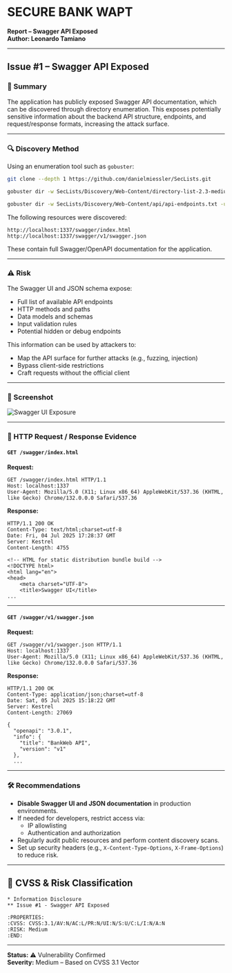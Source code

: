 
# SECURE BANK WAPT  
**Report – Swagger API Exposed**  
**Author: Leonardo Tamiano**

---

## Issue #1 – Swagger API Exposed

### 📝 Summary
The application has publicly exposed Swagger API documentation, which can be discovered through directory enumeration. This exposes potentially sensitive information about the backend API structure, endpoints, and request/response formats, increasing the attack surface.

---

### 🔍 Discovery Method

Using an enumeration tool such as `gobuster`:

```bash
git clone --depth 1 https://github.com/danielmiessler/SecLists.git

gobuster dir -w SecLists/Discovery/Web-Content/directory-list-2.3-medium.txt -u http://localhost:1337

gobuster dir -w SecLists/Discovery/Web-Content/api/api-endpoints.txt -u http://localhost:1337
```

The following resources were discovered:

```
http://localhost:1337/swagger/index.html
http://localhost:1337/swagger/v1/swagger.json
```

These contain full Swagger/OpenAPI documentation for the application.

---

### ⚠️ Risk

The Swagger UI and JSON schema expose:

- Full list of available API endpoints
- HTTP methods and paths
- Data models and schemas
- Input validation rules
- Potential hidden or debug endpoints

This information can be used by attackers to:

- Map the API surface for further attacks (e.g., fuzzing, injection)
- Bypass client-side restrictions
- Craft requests without the official client

---

### 📸 Screenshot  
![Swagger UI Exposure](../evidence/info-disclosure-1-swagger.png)

---

### 🔎 HTTP Request / Response Evidence

#### `GET /swagger/index.html`

**Request:**
```
GET /swagger/index.html HTTP/1.1
Host: localhost:1337
User-Agent: Mozilla/5.0 (X11; Linux x86_64) AppleWebKit/537.36 (KHTML, like Gecko) Chrome/132.0.0.0 Safari/537.36
```

**Response:**
```
HTTP/1.1 200 OK
Content-Type: text/html;charset=utf-8
Date: Fri, 04 Jul 2025 17:28:37 GMT
Server: Kestrel
Content-Length: 4755

<!-- HTML for static distribution bundle build -->
<!DOCTYPE html>
<html lang="en">
<head>
    <meta charset="UTF-8">
    <title>Swagger UI</title>
...
```

---

#### `GET /swagger/v1/swagger.json`

**Request:**
```
GET /swagger/v1/swagger.json HTTP/1.1
Host: localhost:1337
User-Agent: Mozilla/5.0 (X11; Linux x86_64) AppleWebKit/537.36 (KHTML, like Gecko) Chrome/132.0.0.0 Safari/537.36
```

**Response:**
```
HTTP/1.1 200 OK
Content-Type: application/json;charset=utf-8
Date: Sat, 05 Jul 2025 15:18:22 GMT
Server: Kestrel
Content-Length: 27069

{
  "openapi": "3.0.1",
  "info": {
    "title": "BankWeb API",
    "version": "v1"
  },
  ...
```

---

### 🛠️ Recommendations

- **Disable Swagger UI and JSON documentation** in production environments.
- If needed for developers, restrict access via:
  - IP allowlisting
  - Authentication and authorization
- Regularly audit public resources and perform content discovery scans.
- Set up security headers (e.g., `X-Content-Type-Options`, `X-Frame-Options`) to reduce risk.

---

## 🔐 CVSS & Risk Classification

```text
* Information Disclosure
** Issue #1 - Swagger API Exposed

:PROPERTIES:
:CVSS: CVSS:3.1/AV:N/AC:L/PR:N/UI:N/S:U/C:L/I:N/A:N
:RISK: Medium
:END:
```

---

**Status:** ⚠️ Vulnerability Confirmed  
**Severity:** Medium – Based on CVSS 3.1 Vector
